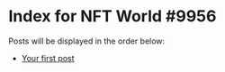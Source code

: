 # Index for NFT World #9956
Posts will be displayed in the order below:

- [Your first post](./001-first.md)

